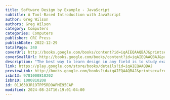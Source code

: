 ```yaml
---
title: Software Design by Example - JavaScript
subtitle: A Tool-Based Introduction with JavaScript
author: Greg Wilson
authors: Greg Wilson
category: Computers
categories: Computers
publisher: CRC Press
publishDate: 2022-12-29
totalPage: 340
coverUrl: http://books.google.com/books/content?id=iqAIEQAAQBAJ&printsec=frontcover&img=1&zoom=1&edge=curl&source=gbs_api
coverSmallUrl: http://books.google.com/books/content?id=iqAIEQAAQBAJ&printsec=frontcover&img=1&zoom=5&edge=curl&source=gbs_api
description: "The best way to learn design in any field is to study examples, and some of the best examples of software design come from the tools programmers use in their own work. Software Design by Example: A Tool-Based Introduction with JavaScript therefore builds small versions of the things programmers use in order to demystify them and give some insights into how experienced programmers think. From a file backup system and a testing framework to a regular expression matcher, a browser layout engine, and a very small compiler, we explore common design patterns, show how making code easier to test also makes it easier to reuse, and help readers understand how debuggers, profilers, package managers, and version control systems work so that they can use them more effectively. This material can be used for self-paced study, in an undergraduate course on software design, or as the core of an intensive weeklong workshop for working programmers. Each chapter has a set of exercises ranging in size and difficulty from half a dozen lines to a full day’s work. Readers should be familiar with the basics of modern JavaScript, but the more advanced features of the language are explained and illustrated as they are introduced. All the written material in this project can be freely reused under the terms of the Creative Commons - Attribution license, while all of the software is made available under the terms of the Hippocratic License. All proceeds from sale of this book will go to support the Red Door Family Shelter in Toronto. Features • Teaches software design by showing programmers how to build the tools they use every day • Each chapter includes exercises to help readers check and deepen their understanding • All the example code can be downloaded, re-used, and modified under an open license"
link: https://play.google.com/store/books/details?id=iqAIEQAAQBAJ
previewLink: http://books.google.com/books?id=iqAIEQAAQBAJ&printsec=frontcover&dq=software+design+by+example&hl=&as_pt=BOOKS&cd=4&source=gbs_api
isbn13: 9781000810202
isbn10: 1000810208
id: 01J630JR19TPP5RD9APME95CAP
modified: 2024-08-24T16:19:01-04:00
---
```

